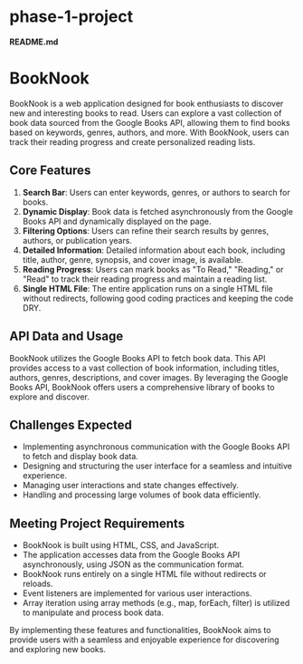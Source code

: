 # phase-1-project

**README.md**

# BookNook

BookNook is a web application designed for book enthusiasts to discover new and interesting books to read. Users can explore a vast collection of book data sourced from the Google Books API, allowing them to find books based on keywords, genres, authors, and more. With BookNook, users can track their reading progress and create personalized reading lists.

## Core Features

1. **Search Bar**: Users can enter keywords, genres, or authors to search for books.
2. **Dynamic Display**: Book data is fetched asynchronously from the Google Books API and dynamically displayed on the page.
3. **Filtering Options**: Users can refine their search results by genres, authors, or publication years.
4. **Detailed Information**: Detailed information about each book, including title, author, genre, synopsis, and cover image, is available.
5. **Reading Progress**: Users can mark books as "To Read," "Reading," or "Read" to track their reading progress and maintain a reading list.
6. **Single HTML File**: The entire application runs on a single HTML file without redirects, following good coding practices and keeping the code DRY.

## API Data and Usage

BookNook utilizes the Google Books API to fetch book data. This API provides access to a vast collection of book information, including titles, authors, genres, descriptions, and cover images. By leveraging the Google Books API, BookNook offers users a comprehensive library of books to explore and discover.

## Challenges Expected

- Implementing asynchronous communication with the Google Books API to fetch and display book data.
- Designing and structuring the user interface for a seamless and intuitive experience.
- Managing user interactions and state changes effectively.
- Handling and processing large volumes of book data efficiently.

## Meeting Project Requirements

- BookNook is built using HTML, CSS, and JavaScript.
- The application accesses data from the Google Books API asynchronously, using JSON as the communication format.
- BookNook runs entirely on a single HTML file without redirects or reloads.
- Event listeners are implemented for various user interactions.
- Array iteration using array methods (e.g., map, forEach, filter) is utilized to manipulate and process book data.

By implementing these features and functionalities, BookNook aims to provide users with a seamless and enjoyable experience for discovering and exploring new books.

